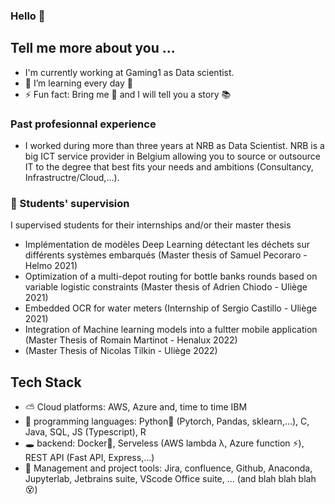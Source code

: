 ### Hello 👋

## Tell me more about you ...
- I'm currently working at Gaming1 as Data scientist.
- 🌱 I’m learning every day 🧩
- ⚡ Fun fact: Bring me 🍻 and I will tell you a story 📚

### Past profesionnal experience
- I worked during more than three years at NRB as Data Scientist. NRB is a big ICT service provider in Belgium allowing you to source or outsource IT to the degree that best fits your needs and ambitions (Consultancy, Infrastructre/Cloud,...).

### 👯 Students' supervision
I supervised students for their internships and/or their master thesis
  -  Implémentation de modèles Deep Learning détectant les déchets sur différents systèmes embarqués (Master thesis of Samuel Pecoraro - Helmo 2021)
  -  Optimization of a multi-depot routing for bottle banks rounds based on variable logistic constraints (Master thesis of Adrien Chiodo - Uliège 2021)
  -  Embedded OCR for water meters (Internship of Sergio Castillo - Uliège 2021)
  -  Integration of Machine learning models into a fultter mobile application (Master Thesis of Romain Martinot - Henalux 2022)
  -  (Master Thesis of Nicolas Tilkin - Uliège 2022)


## Tech Stack
- ⛅ Cloud platforms: AWS, Azure and, time to time IBM
- 💾 programming languages: Python🐍 (Pytorch, Pandas, sklearn,...), C, Java, SQL, JS (Typescript), R
- 🕳 backend: Docker🐳, Serveless (AWS lambda λ, Azure function ⚡), REST API (Fast API, Express,...)
- 🥞 Management and project tools: Jira, confluence, Github, Anaconda, Jupyterlab, Jetbrains suite, VScode Office suite, ... (and blah blah blah 😵)
